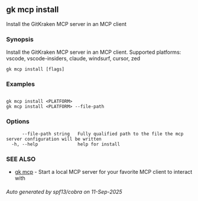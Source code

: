 ## gk mcp install

Install the GitKraken MCP server in an MCP client

### Synopsis


Install the GitKraken MCP server in an MCP client.
Supported platforms: vscode, vscode-insiders, claude, windsurf, cursor, zed


```
gk mcp install [flags]
```

### Examples

```

gk mcp install <PLATFORM>
gk mcp install <PLATFORM> --file-path

```

### Options

```
      --file-path string   Fully qualified path to the file the mcp server configuration will be written
  -h, --help               help for install
```

### SEE ALSO

* [gk mcp](gk_mcp.md)	 - Start a local MCP server for your favorite MCP client to interact with

###### Auto generated by spf13/cobra on 11-Sep-2025
